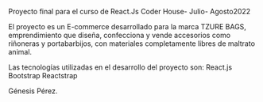 Proyecto final para el curso de React.Js Coder House- Julio- Agosto2022

El proyecto es un E-commerce desarrollado para la marca TZURE BAGS, emprendimiento que diseña, confecciona y vende accesorios como riñoneras y portabarbijos, con materiales completamente libres de maltrato animal.

Las tecnologías utilizadas en el desarrollo del proyecto son:
React.js
Bootstrap
Reactstrap

Génesis Pérez.